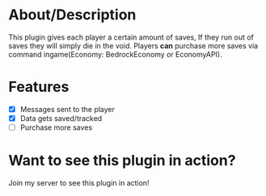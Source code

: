# About/Description
This plugin gives each player a certain amount of saves, If they run out of saves they will simply die in the void. Players **can** purchase more saves via command ingame(Economy: BedrockEconomy or EconomyAPI).

# Features
- [x] Messages sent to the player
- [x] Data gets saved/tracked
- [ ] Purchase more saves

# Want to see this plugin in action?
Join my server to see this plugin in action!
